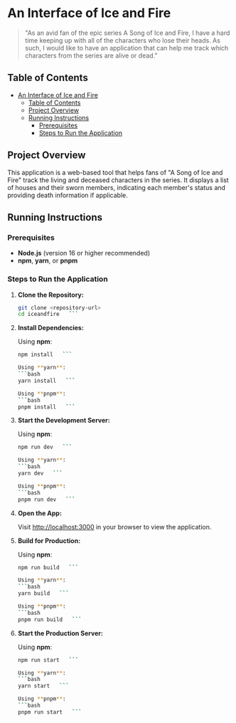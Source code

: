 # An Interface of Ice and Fire

> "As an avid fan of the epic series A Song of Ice and Fire, I have a hard time keeping up with all of the characters who lose their heads. As such, I would like to have an application that can help me track which characters from the series are alive or dead."

## Table of Contents
- [An Interface of Ice and Fire](#an-interface-of-ice-and-fire)
  - [Table of Contents](#table-of-contents)
  - [Project Overview](#project-overview)
  - [Running Instructions](#running-instructions)
    - [Prerequisites](#prerequisites)
    - [Steps to Run the Application](#steps-to-run-the-application)

## Project Overview

This application is a web-based tool that helps fans of "A Song of Ice and Fire" track the living and deceased characters in the series. It displays a list of houses and their sworn members, indicating each member's status and providing death information if applicable.

## Running Instructions

### Prerequisites

- **Node.js** (version 16 or higher recommended)
- **npm**, **yarn**, or **pnpm**

### Steps to Run the Application

1. **Clone the Repository:**
   ```bash
   git clone <repository-url>
   cd iceandfire   ```

2. **Install Dependencies:**

   Using **npm**:
   ```bash
   npm install   ```

   Using **yarn**:
   ```bash
   yarn install   ```

   Using **pnpm**:
   ```bash
   pnpm install   ```

3. **Start the Development Server:**

   Using **npm**:
   ```bash
   npm run dev   ```

   Using **yarn**:
   ```bash
   yarn dev   ```

   Using **pnpm**:
   ```bash
   pnpm run dev   ```

4. **Open the App:**

   Visit [http://localhost:3000](http://localhost:3000) in your browser to view the application.

5. **Build for Production:**

   Using **npm**:
   ```bash
   npm run build   ```

   Using **yarn**:
   ```bash
   yarn build   ```

   Using **pnpm**:
   ```bash
   pnpm run build   ```

6. **Start the Production Server:**

   Using **npm**:
   ```bash
   npm run start   ```

   Using **yarn**:
   ```bash
   yarn start   ```

   Using **pnpm**:
   ```bash
   pnpm run start   ```

